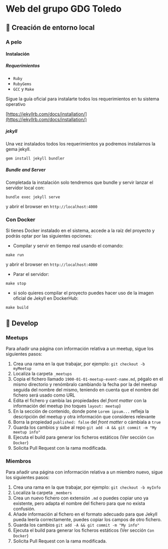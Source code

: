 # Web del grupo GDG Toledo


## 🚀 Creación de entorno local

### A pelo

#### Instalación

##### Requerimientos

* `Ruby`
* `RubyGems`
* `GCC` y `Make`

Sigue la guía oficial para instalarte todos los requerimientos en tu sistema operativo

[https://jekyllrb.com/docs/installation/](https://jekyllrb.com/docs/installation/)


##### jekyll

Una vez instalados todos los requerimientos ya podremos instalarnos la gema jekyll.

```shell
gem install jekyll bundler
```

##### Bundle and Server

Completada la instalación solo tendremos que bundle y servir lanzar el servidor local con:

```shell
bundle exec jekyll serve
```

y abrir el browser en `http://localhost:4000`

### Con Docker

Si tienes Docker instalado en el sistema, accede a la raíz del proyecto y podrás optar por las siguientes opciones:

- Compilar y servir en tiempo real usando el comando:
````shell
make run
````

y abrir el browser en `http://localhost:4000`

- Parar el servidor:
````shell
make stop
````

- si solo quieres compilar el proyecto puedes hacer uso de la imagen oficial de Jekyll en DockerHub:

````shell
make build
````

## 🔧 Develop

### Meetups
Para añadir una página con información relativa a un meetup, sigue los siguientes pasos:

  1. Crea una rama en la que trabajar, por ejemplo: `git checkout -b myMeetup`
  1. Localiza la carpeta `_meetups`
  1. Copia el fichero llamado `1900-01-01-meetup-event-name.md`, pégalo en el mismo directorio y renómbralo cambiando la fecha por la del meetup seguida del nombre del mismo, teniendo en cuenta que el nombre del fichero será usado como URL
  1. Edita el fichero y cambia las propiedades del _front matter_ con la información del meetup (no toques `layout: meetup`)
  1. En la sección de contenido, donde pone `Lorem ipsum...` refleja la descripción del meetup y otra información que consideres relevante
  1. Borra la propiedad `published: false` del _front matter_ o cámbiala a `true`
  1. Guarda los cambios y sube al repo `git add -A && git commit -m "My meetup info"`
  1. Ejecuta el build para generar los ficheros estáticos (Ver sección `Con Docker`)
  1. Solicita Pull Request con la rama modificada.

### Miembros
Para añadir una página con información relativa a un miembro nuevo, sigue los siguientes pasos:

  1. Crea una rama en la que trabajar, por ejemplo: `git checkout -b myInfo`
  1. Localiza la carpeta `_members`
  1. Crea un nuevo fichero con extensión `.md` o puedes copiar uno ya existente, pero adapta el nombre del fichero para que no exista confusión.
  1. Añade información al fichero en el formato adecuado para que Jekyll pueda leerla correctamente, puedes copiar los campos de otro fichero.
  1. Guarda los cambios `git add -A && git commit -m "My info"`
  1. Ejecuta el build para generar los ficheros estáticos (Ver sección `Con Docker`)
  1. Solicita Pull Request con la rama modificada.
